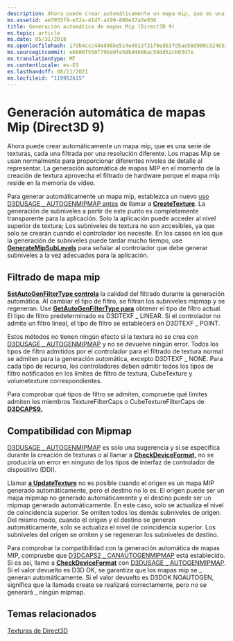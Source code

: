 ```yaml
---
description: Ahora puede crear automáticamente un mapa mip, que es una serie de texturas, cada una filtrada por una resolución diferente.
ms.assetid: ae5955f9-e52a-41d7-a199-800e37a3e936
title: Generación automática de mapas Mip (Direct3D 9)
ms.topic: article
ms.date: 05/31/2018
ms.openlocfilehash: 17db4ccc44ed46be514e4013f31f0ed63fd5ae58d900c32465277a7c978b59cd
ms.sourcegitcommit: e6600f550f79bddfe58bd4696ac50dd52cb03d7e
ms.translationtype: MT
ms.contentlocale: es-ES
ms.lasthandoff: 08/11/2021
ms.locfileid: "119952615"
---
```

# <a name="automatic-generation-of-mipmaps-direct3d-9"></a>Generación automática de mapas Mip (Direct3D 9)

Ahora puede crear automáticamente un mapa mip, que es una serie de texturas, cada una filtrada por una resolución diferente. Los mapas Mip se usan normalmente para proporcionar diferentes niveles de detalle al representar. La generación automática de mapas MIP en el momento de la creación de textura aprovecha el filtrado de hardware porque el mapa mip reside en la memoria de vídeo.

Para generar automáticamente un mapa mip, establezca un nuevo [uso D3DUSAGE \_ AUTOGENMIPMAP antes](d3dusage.md) de llamar a [**CreateTexture**](/windows/desktop/api). La generación de subniveles a partir de este punto es completamente transparente para la aplicación. Solo la aplicación puede acceder al nivel superior de textura; Los subniveles de textura no son accesibles, ya que solo se crearán cuando el controlador los necesite. En los casos en los que la generación de subniveles puede tardar mucho tiempo, use [**GenerateMipSubLevels**](/windows/win32/api/d3d9helper/nf-d3d9helper-idirect3dbasetexture9-generatemipsublevels) para señalar al controlador que debe generar subniveles a la vez adecuados para la aplicación.

## <a name="mipmap-filtering"></a>Filtrado de mapa mip

[**SetAutoGenFilterType controla**](/windows/desktop/api) la calidad del filtrado durante la generación automática. Al cambiar el tipo de filtro, se filtran los subniveles mipmap y se regeneran. Use [**GetAutoGenFilterType para**](/windows/win32/api/d3d9helper/nf-d3d9helper-idirect3dbasetexture9-getautogenfiltertype) obtener el tipo de filtro actual. El tipo de filtro predeterminado es D3DTEXF \_ LINEAR. Si el controlador no admite un filtro lineal, el tipo de filtro se establecerá en D3DTEXF \_ POINT.

Estos métodos no tienen ningún efecto si la textura no se crea con [D3DUSAGE \_ AUTOGENMIPMAP](d3dusage.md) y no se devuelve ningún error. Todos los tipos de filtro admitidos por el controlador para el filtrado de textura normal se admiten para la generación automática, excepto D3DTEXF \_ NONE. Para cada tipo de recurso, los controladores deben admitir todos los tipos de filtro notificados en los límites de filtro de textura, CubeTexture y volumetexture correspondientes.

Para comprobar qué tipos de filtro se admiten, compruebe qué límites admiten los miembros TextureFilterCaps o CubeTextureFilterCaps de [**D3DCAPS9.**](/windows/desktop/api/D3D9Caps/ns-d3d9caps-d3dcaps9)

## <a name="mipmap-support"></a>Compatibilidad con Mipmap

[D3DUSAGE \_ AUTOGENMIPMAP](d3dusage.md) es solo una sugerencia y si se especifica durante la creación de texturas o al llamar a [**CheckDeviceFormat,**](/windows/win32/api/d3d9/nf-d3d9-idirect3d9-checkdeviceformat) no se produciría un error en ninguno de los tipos de interfaz de controlador de dispositivo (DDI).

Llamar [**a UpdateTexture**](/windows/win32/api/d3d9helper/nf-d3d9helper-idirect3ddevice9-updatetexture) no es posible cuando el origen es un mapa MIP generado automáticamente, pero el destino no lo es. El origen puede ser un mapa mipmap no generado automáticamente y el destino puede ser un mipmap generado automáticamente. En este caso, solo se actualiza el nivel de coincidencia superior. Se omiten todos los demás subniveles de origen. Del mismo modo, cuando el origen y el destino se generan automáticamente, solo se actualiza el nivel de coincidencia superior. Los subniveles del origen se omiten y se regeneran los subniveles de destino.

Para comprobar la compatibilidad con la generación automática de mapas MIP, compruebe que [D3DCAPS2 \_ CANAUTOGENMIPMAP](d3dcaps2.md) está establecido. Si es así, llame a [**CheckDeviceFormat**](/windows/win32/api/d3d9/nf-d3d9-idirect3d9-checkdeviceformat) con [D3DUSAGE \_ AUTOGENMIPMAP](d3dusage.md). Si el valor devuelto es D3D OK, se garantiza que los mapas mip se \_ generan automáticamente. Si el valor devuelto es D3DOK NOAUTOGEN, significa que la llamada create se realizará correctamente, pero no se generará \_ ningún mipmap.

## <a name="related-topics"></a>Temas relacionados

<dl> <dt>

[Texturas de Direct3D](direct3d-textures.md)
</dt> </dl>

 

 
